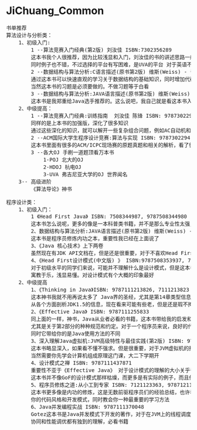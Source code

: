 JiChuang_Common
===============
<pre>
书单推荐
算法设计与分析类：
	1、初级入门:
		1 --算法竞赛入门经典(第2版) 刘汝佳 ISBN:7302356289
		这本书我个人很推荐，因为比较浅显和入门，刘汝佳的书的讲述思路一般都很清晰，没有废话
		同时例子也不错，不过选择的平台有写困难，是UVA的平台 对于英语不好的同学会有的很多的困难。
		2 --数据结构与算法分析:C语言描述(原书第2版) 维斯(Weiss) - 普林斯顿大学 ISBN：9787111127482, 711112748X
		通过这本书可以快速直观的学习关于数据结构的基础知识，同时增加代码编写能力
		当然这本书的习题是必须要做的。不做习题等于白看
		3 --数据结构与算法分析:JAVA语言描述(原书第2版) 维斯(Weiss) - 普林斯顿大学 ISBN：9787111231837, 711123183X
		这本书是我郑重给Java选手推荐的。这么说吧，我自己就是看这本书入的数据结构与算法分析的门。我重读了5边不止，习题也很有帮助
	2、中级提高：
		1 --算法竞赛入门经典:训练指南  刘汝佳 陈锋 ISBN: 9787302291077
		同样的是上本书的加强版，深化了很多知识
		通过这些深化的知识，就可以解开一些复杂组合问题，例如AC自动机和DP的组合题。同时提供了大量的例题和题库
		2 --ACM国际大学生程序设计竞赛:算法与实现 ISBN: 9787302294139
		这本书里面有很多的ACM/ICPC现场赛的原题真题和相关的解析，看了很有帮助
		3 --各大OJ 手刷一道题顶看万本书 
			1-POJ 北大的OJ
			2-HDOJ 杭电OJ
			3-UVA 弗吉尼亚大学的OJ 世界闻名		
	3-- 高级进阶
		《算法导论》神书 
		
程序设计类：
	1、初级入门：
		1 《Head First Java》 ISBN: 7508344987, 9787508344980
		这本书怎么说呢，更多的像是一本科普类书籍，并不是那么专业性太强，适合寓教于乐
		2、数据结构与算法分析:JAVA语言描述(原书第2版) 维斯(Weiss) - 普林斯顿大学 ISBN：9787111231837, 711123183X
		这本书是程序员修炼内功之本，重要性我已经在上面说了
		3、《Java 核心技术》上下两卷 
		虽然现在有JDK API文档在，但是还是很重要，对于不喜欢Head First Java这种图书风格的人来说，这种大厚书可能适合各位同学
		4、《Head First设计模式(中文版) 》 ISBN:9787508353937, 7508353935
		对于初级水平的同学们来说，可能并不理解什么是设计模式，但是这本书还是继承了Head First的一贯基础
		寓教于乐，浅显易懂。对设计模式有个大概的印象最好
	2、中级提高
		1、《Thinking in Java》ISBN: 9787111213826, 7111213823
		这本神书我就不用再说太多了 Java界的圣经，尤其是第14章类型信息、第15章泛型、第17章容器深入研究还有第21章并发都已经是经典中的经典
		从各个方面剖析JDK1.5的信息，现在看来可能有些老，但是还是瑕不掩瑜。非常经典
		2、《Effective Java》 ISBN: 9787111255833
		同上面的一样，神书，Java从业者必看的书籍，这本书带给我的启发和改变几乎让我的代码风格和编写方式发生了质的改变
		尤其是关于第2部分的种种规范和约定。对于一个程序员来说，良好的代码规范和开发模式是基本中的基本。
		同时它带给你的是Java使用方法的不同
		3、深入理解Java虚拟机:JVM高级特性与最佳实践(第2版) ISBN: 9787111421900
		这本书略显深入，如果看不懂不强求。但是很重要，对于JVM虚拟机的指令集和内存块管理
		当然需要你先学会计算机组成原理这门课，大二下学期开
		4、设计模式之禅 ISBN: 9787111437871 
		重要性不亚于《Effective Java》 对于设计模式的理解的大小关乎于整个职业生涯的顶点。就是这么重要
		这本书并不像GoF的设计模式那样枯燥，而更多是有实际的例子，而且作者是中国人，语言方式也很亲切。
		5、程序员修炼之道:从小工到专家 ISBN: 7121123363, 9787121123368
		这本书更多像是内功的修炼，这是无数前驱程序员们的经验总结，也许看了觉得没什么帮助，但他更多情况下是潜移默化影响着
		你的代码风格和开发模式，同时教会你一种最重要的学习方法
		6、Java并发编程实战 ISBN: 9787111370048
		Gotez这本书是Java并发模式下开发的著作，对于在JVM上的线程调度，
		协同和性能调优都有独到的理解，必看书籍
</pre>
